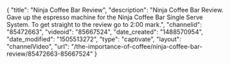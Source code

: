 {
    "title": "Ninja Coffee Bar Review",
    "description": "Ninja Coffee Bar Review. Gave up the espresso machine for the Ninja Coffee Bar Single Serve System. To get straight to the review go to 2:00 mark.",
    "channelid": "85472663",
    "videoid": "85667524",
    "date_created": "1488570954",
    "date_modified": "1505513272",
    "type": "captivate",
    "layout": "channelVideo",
    "url": "\/the-importance-of-coffee\/ninja-coffee-bar-review\/85472663-85667524"
}